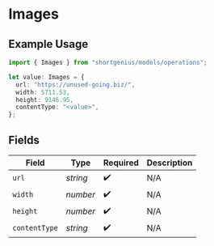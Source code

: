 # Images

## Example Usage

```typescript
import { Images } from "shortgenius/models/operations";

let value: Images = {
  url: "https://unused-going.biz/",
  width: 5711.53,
  height: 9146.95,
  contentType: "<value>",
};
```

## Fields

| Field              | Type               | Required           | Description        |
| ------------------ | ------------------ | ------------------ | ------------------ |
| `url`              | *string*           | :heavy_check_mark: | N/A                |
| `width`            | *number*           | :heavy_check_mark: | N/A                |
| `height`           | *number*           | :heavy_check_mark: | N/A                |
| `contentType`      | *string*           | :heavy_check_mark: | N/A                |